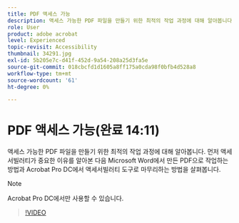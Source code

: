 ```yaml
---
title: PDF 액세스 가능
description: 액세스 가능한 PDF 파일을 만들기 위한 최적의 작업 과정에 대해 알아봅니다.
role: User
product: adobe acrobat
level: Experienced
topic-revisit: Accessibility
thumbnail: 34291.jpg
exl-id: 5b205e7c-d41f-452d-9a54-208a25d3fa5e
source-git-commit: 018cbcfd1d1605a8ff175a0cda98f0bfb4d528a8
workflow-type: tm+mt
source-wordcount: '61'
ht-degree: 0%

---
```


# PDF 액세스 가능(완료 14:11)

액세스 가능한 PDF 파일을 만들기 위한 최적의 작업 과정에 대해 알아봅니다. 먼저 액세서빌러티가 중요한 이유를 알아본 다음 Microsoft Word에서 만든 PDF으로 작업하는 방법과 Acrobat Pro DC에서 액세서빌러티 도구로 마무리하는 방법을 살펴봅니다.

>[!NOTE]
>
>Acrobat Pro DC에서만 사용할 수 있습니다.

>[!VIDEO](https://video.tv.adobe.com/v/34291)
